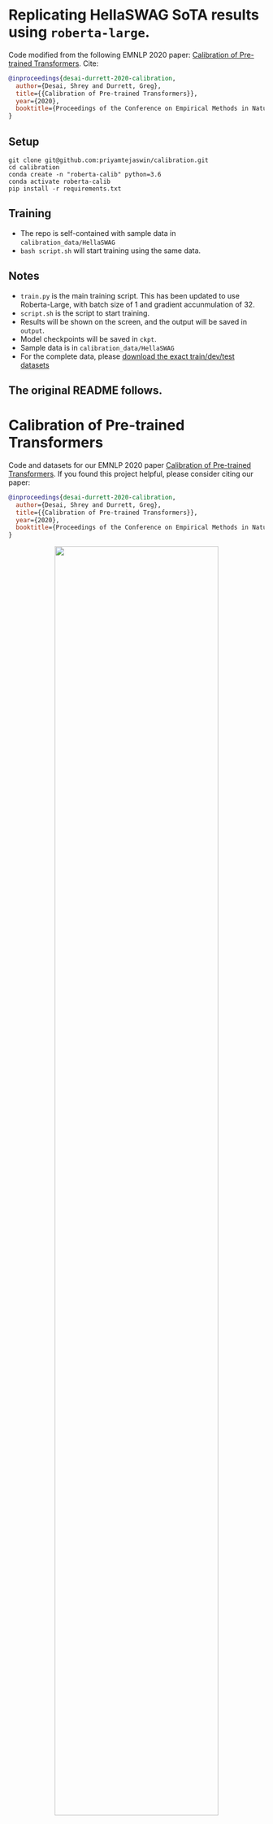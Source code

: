 # Replicating HellaSWAG SoTA results using `roberta-large`.

Code modified from the following EMNLP 2020 paper: [Calibration of Pre-trained Transformers](https://arxiv.org/abs/2003.07892). Cite:
```bibtex
@inproceedings{desai-durrett-2020-calibration,
  author={Desai, Shrey and Durrett, Greg},
  title={{Calibration of Pre-trained Transformers}},
  year={2020},
  booktitle={Proceedings of the Conference on Empirical Methods in Natural Language Processing (EMNLP)},
}
```
## Setup
```
git clone git@github.com:priyamtejaswin/calibration.git
cd calibration
conda create -n "roberta-calib" python=3.6
conda activate roberta-calib
pip install -r requirements.txt
```

## Training
* The repo is self-contained with sample data in `calibration_data/HellaSWAG`
* `bash script.sh` will start training using the same data.

## Notes
* `train.py` is the main training script. This has been updated to use Roberta-Large, with batch size of 1 and gradient accunmulation of 32.
* `script.sh` is the script to start training.
* Results will be shown on the screen, and the output will be saved in `output`.
* Model checkpoints will be saved in `ckpt`.
* Sample data is in `calibration_data/HellaSWAG`
* For the complete data, please [download the exact train/dev/test datasets](https://drive.google.com/file/d/1ro3Q7019AtGYSG76KeZQSq35lBi7lU3v/view?usp=sharing)


**The original README follows.**
---

# Calibration of Pre-trained Transformers

Code and datasets for our EMNLP 2020 paper [Calibration of Pre-trained Transformers](https://arxiv.org/abs/2003.07892). If you found this project helpful, please consider citing our paper:

```bibtex
@inproceedings{desai-durrett-2020-calibration,
  author={Desai, Shrey and Durrett, Greg},
  title={{Calibration of Pre-trained Transformers}},
  year={2020},
  booktitle={Proceedings of the Conference on Empirical Methods in Natural Language Processing (EMNLP)},
}
```

<p align="center">
    <img width="80%" src="https://i.imgur.com/Bbkc5Ub.png">
</p>

## Overview

Posterior calibration is a measure of how aligned a model's posterior probabilities are with empirical likelihoods. For example, a perfectly calibrated model that outputs 0.8 probability on 100 samples should get 80% of the samples correct. In this work, we analyze the calibration of two pre-trained Transformers (BERT and RoBERTa) on three tasks: natural language inference, paraphrase detection, and commonsense reasoning.

For natural language inference, we use [Stanford Natural Language Inference](https://nlp.stanford.edu/projects/snli/) (SNLI) and [Multi-Genre Natural Language Inference](https://www.nyu.edu/projects/bowman/multinli/) (MNLI). For paraphrase detection, we use [Quora Question Pairs](https://www.quora.com/q/quoradata/First-Quora-Dataset-Release-Question-Pairs) (QQP) and [TwitterPPDB](https://languagenet.github.io/) (TPPDB). And, for commonsense reasoning, we use [Situations with Adversarial Generations](https://rowanzellers.com/swag/) (SWAG) and [HellaSWAG](https://rowanzellers.com/hellaswag/) (HSWAG).

To measure calibration error, we chiefly use expected calibration error (ECE), where ECE = 0 indicates perfect calibration. When used in-domain, pre-trained models ([BERT](https://arxiv.org/abs/1810.04805), [RoBERTa](https://arxiv.org/abs/1907.11692)) are generally **much more calibrated** than non-pre-trained models ([DA](https://arxiv.org/abs/1606.01933), [ESIM](https://arxiv.org/abs/1609.06038)). For example, on SWAG:

| Model   | Accuracy |  ECE |
|---------|:--------:|:----:|
| DA      |   46.80  | 5.98 |
| ESIM    |   52.09  | 7.01 |
| BERT    |   79.40  | 2.49 |
| RoBERTa |   82.45  | 1.76 |

To bring down calibration error, we experiment with two strategies. First, **temperature scaling** (TS; dividing non-normalized logits by scalar T) almost always brings ECE below 1. Below, we show in-domain results with and without temperature scaling:

| Model         | SNLI | QQP  | SWAG |
|---------------|:----:|:----:|:----:|
| RoBERTa       | 1.93 | 2.33 | 1.76 |
| RoBERTa (+TS) | 0.84 | 0.88 | 0.76 |

Second, deliberately inducing uncertainty via **label smoothing** (LS) helps calibrate posteriors out-of-domain. MLE training encourages models to be over-confident, which is typically unwarranted out-of-domain, where models should be uncertain. We show out-of-domain results with and without label smoothing:

| Model       | MNLI | TPPDB |  HSWAG |
|--------------|:----:|:-----:|:-----:|
| RoBERTa-MLE  | 3.62 |  9.55 | 11.93 |
| RoBERTa-LS   | 4.50 |  8.91 | 2.14  |

Please see [our paper](https://arxiv.org/abs/2003.07892) for the complete set of experiments and results!

## Instructions

### Requirements

This repository has the following requirements:

- `numpy==1.18.1`
- `scikit-learn==0.22.1`
- `torch==1.2.0`
- `tqdm==4.42.1`
- `transformers==2.4.1`

Use the following instructions to set up the dependencies:

```bash
$ virtualenv -p python3.6 venv
$ pip install -r requirements.txt
```

### Obtaining Datasets

Because many of these tasks are either included in the GLUE benchmark or commonly used to evaluate pre-trained models, the test sets are blind. Therefore, we split the development set in half to obtain a non-blind, held-out test set. The dataset splits are shown below, and additionally, you may [download the exact train/dev/test datasets](https://drive.google.com/file/d/1ro3Q7019AtGYSG76KeZQSq35lBi7lU3v/view?usp=sharing) used in our experiments. Use `tar -zxf calibration_data.tar.gz` to unpack the archive, and place it in the root directory.

| Dataset |  Train  |   Dev  |  Test  |
|---------|:-------:|:------:|:------:|
| SNLI    | 549,368 |  4,922 |  4,923 |
| MNLI    | 392,702 |  4,908 |  4,907 |
| QQP     | 363,871 | 20,216 | 20,217 |
| TPPDB   |  46,667 |  5,060 |  5,060 |
| SWAG    |  73,547 | 10,004 | 10,004 |
| HSWAG   |  39,905 |  5,021 |  5,021 |

### Fine-tuning Models

Pre-trained models can be fine-tuned on any dataset (SNLI, MNLI, QQP, TwitterPPDB, SWAG, HellaSWAG). Below, we show an example script for fine-tuning BERT on SNLI. To use maximum likelihood estimation (MLE), set `LABEL_SMOOTHING=-1`, otherwise to use label smoothing (LS), use `0 < LABEL_SMOOTHING < 1`. Models were trained using a single NVIDIA 32GB V100 GPU, although 16GB GPUs can be also be used with smaller batch sizes.

```bash
export DEVICE=0
export MODEL="bert-base-uncased"  # options: bert-base-uncased, roberta-base
export TASK="SNLI"  # options: SNLI, MNLI, QQP, TwitterPPDB, SWAG, HellaSWAG
export LABEL_SMOOTHING=-1  # options: -1 (MLE), [0, 1]
export MAX_SEQ_LENGTH=256

if [ $MODEL = "bert-base-uncased" ]; then
    BATCH_SIZE=16
    LEARNING_RATE=2e-5
    WEIGHT_DECAY=0
fi

if [ $MODEL = "roberta-base" ]; then
    BATCH_SIZE=32
    LEARNING_RATE=1e-5
    WEIGHT_DECAY=0.1
fi

python3 train.py \
    --device $DEVICE \
    --model $MODEL \
    --task $TASK \
    --ckpt_path "ckpt/${TASK}_${MODEL}.pt" \
    --output_path "output/${TASK}_${MODEL}.json" \
    --train_path "calibration_data/${TASK}/train.txt" \
    --dev_path "calibration_data/${TASK}/dev.txt" \
    --test_path "calibration_data/${TASK}/test.txt" \
    --epochs 3 \
    --batch_size $BATCH_SIZE \
    --learning_rate $LEARNING_RATE \
    --weight_decay $WEIGHT_DECAY \
    --label_smoothing $LABEL_SMOOTHING \
    --max_seq_length $MAX_SEQ_LENGTH \
    --do_train \
    --do_evaluate
```

### Evaluating Calibration

We evaluate calibration using the output files dumped in the previous step (when `--do_evaluate` is enabled). Below is an example script that evaluates the calibration of RoBERTa-MLE on QQP using temperature scaling. Note that we use QQP-dev to learn the temperature scaling hyperparameter `T`, then evaluate its performance on QQP-test. 

```bash
export TRAIN_PATH="output/dev/QQP_QQP_roberta-base.json"
export TEST_PATH="output/test/QQP_QQP_roberta-base.json"

python3 calibrate.py \
	--train_path $TRAIN_PATH \
	--test_path $TEST_PATH \
	--do_train \
	--do_evaluate
```

And, here is a sample output generated by the previous command:

```
*** training ***
temperature = 1.35

*** evaluating ***
accuracy = 90.92752906257729
confidence = 90.47990015170494
temperature = 1.35
neg log likelihood = 0.21548164472197104
expected error = 1.0882433139537815
max error = 2.4872166586668243
total error = 7.413702354436335
```
